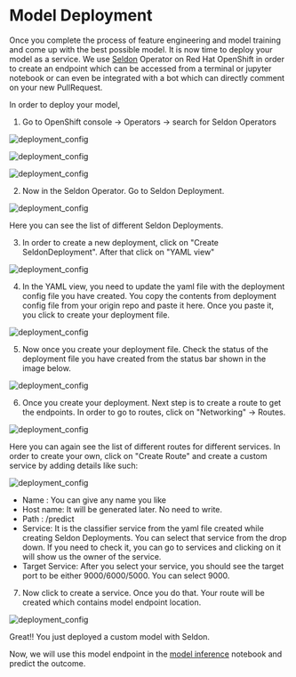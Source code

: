# Model Deployment

Once you complete the process of feature engineering and model training and come up with the best possible model. It is now time to deploy your model as a service. We use [Seldon](https://docs.seldon.io/projects/seldon-core/en/latest/wrappers/s2i.html) Operator on Red Hat OpenShift in order to create an endpoint which can be accessed from a terminal or jupyter notebook or can even be integrated with a bot which can directly comment on your new PullRequest.

In order to deploy your model,

1. Go to OpenShift console -> Operators -> search for Seldon Operators

![deployment_config](../assets/images/OpenShift_console1.png)

![deployment_config](../assets/images/OpenShift_console2.png)

![deployment_config](../assets/images/OpenShift_console3.png)

2. Now in the Seldon Operator. Go to Seldon Deployment.

![deployment_config](../assets/images/OpenShift_console4.png)

Here you can see the list of different Seldon Deployments.

3. In order to create a new deployment, click on "Create SeldonDeployment". After that click on "YAML view"

![deployment_config](../assets/images/OpenShift_console5.png)

4. In the YAML view, you need to update the yaml file with the deployment config file you have created. You copy the contents from deployment config file from your origin repo and paste it here. Once you paste it, you click to create your deployment file.

![deployment_config](../assets/images/OpenShift_console6.png)

5. Now once you create your deployment file. Check the status of the deployment file you have created from the status bar shown in the image below.

![deployment_config](../assets/images/OpenShift_console4.png)

6. Once you create your deployment. Next step is to create a route to get the endpoints. In order to go to routes, click on "Networking" -> Routes.

![deployment_config](../assets/images/OpenShift_console7.png)

Here you can again see the list of different routes for different services. In order to create your own, click on "Create Route" and create a custom service by adding details like such:

![deployment_config](../assets/images/OpenShift_console8.png)

- Name : You can give any name you like
- Host name: It will be generated later. No need to write.
- Path : /predict
- Service: It is the classifier service from the yaml file created while creating Seldon Deployments. You can select that service from the drop down. If you need to check it, you can go to services and clicking on it will show us the owner of the service.
- Target Service: After you select your service, you should see the target port to be either 9000/6000/5000. You can select 9000.

7. Now click to create a service. Once you do that. Your route will be created which contains model endpoint location.

![deployment_config](../assets/images/OpenShift_console9.png)

Great!! You just deployed a custom model with Seldon.

Now, we will use this model endpoint in the [model inference](https://github.com/aicoe-aiops/ocp-ci-analysis/blob/master/notebooks/time-to-merge-prediction/thoth-station/thoth_model_inference.ipynb) notebook and predict the outcome.
